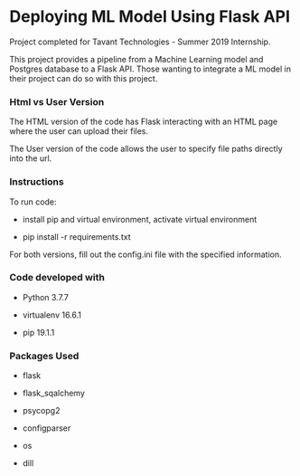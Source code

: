 # Deploying ML Model Using Flask API 
Project completed for Tavant Technologies - Summer 2019 Internship. 

This project provides a pipeline from a Machine Learning model and Postgres database to a Flask API. Those wanting to integrate a ML model in their project can do so with this project.

### Html vs User Version 

The HTML version of the code has Flask interacting with an HTML page where the user can upload their files. 

The User version of the code allows the user to specify file paths directly into the url.

### Instructions

To run code: 

- install pip and virtual environment, activate virtual environment 

- pip install -r requirements.txt 

For both versions, fill out the config.ini file with the specified information. 

### Code developed with

- Python 3.7.7

- virtualenv 16.6.1

- pip 19.1.1


### Packages Used 

- flask

- flask_sqalchemy

- psycopg2

- configparser

- os 

- dill 

